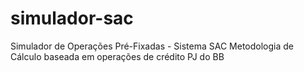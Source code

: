 # simulador-sac
Simulador de Operações Pré-Fixadas - Sistema SAC
Metodologia de Cálculo baseada em operações de crédito PJ do BB
